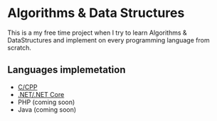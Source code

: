 # Algorithms & Data Structures

This is a my free time project when I try to learn Algorithms & DataStructures and implement on every programming language from scratch.

## Languages implemetation

- [C/CPP](/cpp)
- [.NET/.NET Core](/dotnet)
- PHP (coming soon)
- Java (coming soon)
